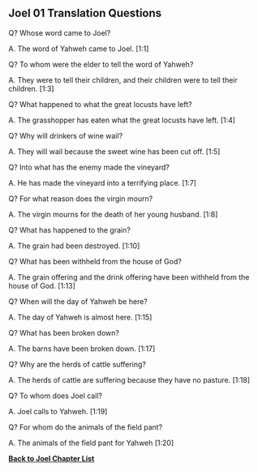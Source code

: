 ## Joel 01 Translation Questions ##

Q? Whose word came to Joel?

A. The word of Yahweh came to Joel. [1:1]

Q? To whom were the elder to tell the word of Yahweh?

A. They were to tell their children, and their children were to tell their children. [1:3]

Q? What happened to what the great locusts have left?

A. The grasshopper has eaten what the great locusts have left. [1:4]

Q? Why will drinkers of wine wail?

A. They will wail because the sweet wine has been cut off. [1:5]

Q? Into what has the enemy made the vineyard?

A. He has made the vineyard into a terrifying place. [1:7]

Q? For what reason does the virgin mourn?

A. The virgin mourns for the death of her young husband. [1:8]

Q? What has happened to the grain?

A. The grain had been destroyed. [1:10]

Q? What has been withheld from the house of God?

A. The grain offering and the drink offering have been withheld from the house of God. [1:13]

Q? When will the day of Yahweh be here?

A. The day of Yahweh is almost here. [1:15]

Q? What has been broken down?

A. The barns have been broken down. [1:17]

Q? Why are the herds of cattle suffering?

A. The herds of cattle are suffering because they have no pasture. [1:18]

Q? To whom does Joel call?

A. Joel calls to Yahweh. [1:19]

Q? For whom do the animals of the field pant?

A. The animals of the field pant for Yahweh [1:20]

__[Back to Joel Chapter List](./)__

